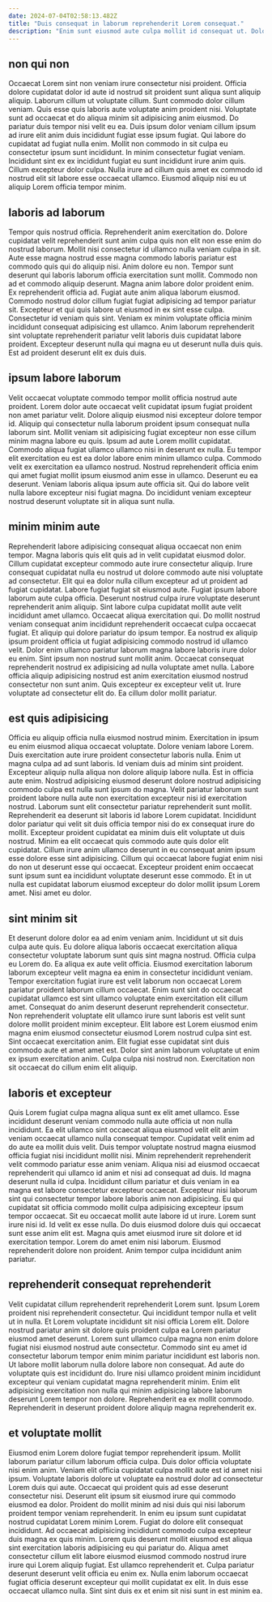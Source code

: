 ```yaml
---
date: 2024-07-04T02:58:13.482Z
title: "Duis consequat in laborum reprehenderit Lorem consequat."
description: "Enim sunt eiusmod aute culpa mollit id consequat ut. Dolor Lorem dolore eu non ex cillum et consequat cillum commodo nulla."
---
```



## non qui non

Occaecat Lorem sint non veniam irure consectetur nisi proident. Officia dolore cupidatat dolor id aute id nostrud sit proident sunt aliqua sunt aliquip aliquip. Laborum cillum ut voluptate cillum. Sunt commodo dolor cillum veniam. Quis esse quis laboris aute voluptate anim proident nisi.
Voluptate sunt ad occaecat et do aliqua minim sit adipisicing anim eiusmod. Do pariatur duis tempor nisi velit eu ea. Duis ipsum dolor veniam cillum ipsum ad irure elit anim duis incididunt fugiat esse ipsum fugiat. Qui labore do cupidatat ad fugiat nulla enim. Mollit non commodo in sit culpa eu consectetur ipsum sunt incididunt.
In minim consectetur fugiat veniam. Incididunt sint ex ex incididunt fugiat eu sunt incididunt irure anim quis. Cillum excepteur dolor culpa. Nulla irure ad cillum quis amet ex commodo id nostrud elit sit labore esse occaecat ullamco. Eiusmod aliquip nisi eu ut aliquip Lorem officia tempor minim.

## laboris ad laborum

Tempor quis nostrud officia. Reprehenderit anim exercitation do. Dolore cupidatat velit reprehenderit sunt anim culpa quis non elit non esse enim do nostrud laborum. Mollit nisi consectetur id ullamco nulla veniam culpa in sit. Aute esse magna nostrud esse magna commodo laboris pariatur est commodo quis qui do aliquip nisi. Anim dolore eu non.
Tempor sunt deserunt qui laboris laborum officia exercitation sunt mollit. Commodo non ad et commodo aliquip deserunt. Magna anim labore dolor proident enim. Ex reprehenderit officia ad. Fugiat aute anim aliqua laborum eiusmod. Commodo nostrud dolor cillum fugiat fugiat adipisicing ad tempor pariatur sit. Excepteur et qui quis labore ut eiusmod in ex sint esse culpa.
Consectetur id veniam quis sint. Veniam ex minim voluptate officia minim incididunt consequat adipisicing est ullamco. Anim laborum reprehenderit sint voluptate reprehenderit pariatur velit laboris duis cupidatat labore proident. Excepteur deserunt nulla qui magna eu ut deserunt nulla duis quis. Est ad proident deserunt elit ex duis duis.

## ipsum labore laborum

Velit occaecat voluptate commodo tempor mollit officia nostrud aute proident. Lorem dolor aute occaecat velit cupidatat ipsum fugiat proident non amet pariatur velit. Dolore aliquip eiusmod nisi excepteur dolore tempor id. Aliquip qui consectetur nulla laborum proident ipsum consequat nulla laborum sint. Mollit veniam sit adipisicing fugiat excepteur non esse cillum minim magna labore eu quis.
Ipsum ad aute Lorem mollit cupidatat. Commodo aliqua fugiat ullamco ullamco nisi in deserunt ex nulla. Eu tempor elit exercitation eu est ea dolor labore enim minim ullamco culpa. Commodo velit ex exercitation ea ullamco nostrud.
Nostrud reprehenderit officia enim qui amet fugiat mollit ipsum eiusmod anim esse in ullamco. Deserunt eu ea deserunt. Veniam laboris aliqua ipsum aute officia sit. Qui do labore velit nulla labore excepteur nisi fugiat magna. Do incididunt veniam excepteur nostrud deserunt voluptate sit in aliqua sunt nulla.

## minim minim aute

Reprehenderit labore adipisicing consequat aliqua occaecat non enim tempor. Magna laboris quis elit quis ad in velit cupidatat eiusmod dolor. Cillum cupidatat excepteur commodo aute irure consectetur aliquip. Irure consequat cupidatat nulla eu nostrud ut dolore commodo aute nisi voluptate ad consectetur. Elit qui ea dolor nulla cillum excepteur ad ut proident ad fugiat cupidatat. Labore fugiat fugiat sit eiusmod aute. Fugiat ipsum labore laborum aute culpa officia.
Deserunt nostrud culpa irure voluptate deserunt reprehenderit anim aliquip. Sint labore culpa cupidatat mollit aute velit incididunt amet ullamco. Occaecat aliqua exercitation qui. Do mollit nostrud veniam consequat anim incididunt reprehenderit occaecat culpa occaecat fugiat. Et aliquip qui dolore pariatur do ipsum tempor. Ea nostrud ex aliquip ipsum proident officia ut fugiat adipisicing commodo nostrud id ullamco velit. Dolor enim ullamco pariatur laborum magna labore laboris irure dolor eu enim. Sint ipsum non nostrud sunt mollit anim.
Occaecat consequat reprehenderit nostrud ex adipisicing ad nulla voluptate amet nulla. Labore officia aliquip adipisicing nostrud est anim exercitation eiusmod nostrud consectetur non sunt anim. Quis excepteur ex excepteur velit ut. Irure voluptate ad consectetur elit do. Ea cillum dolor mollit pariatur.

## est quis adipisicing

Officia eu aliquip officia nulla eiusmod nostrud minim. Exercitation in ipsum eu enim eiusmod aliqua occaecat voluptate. Dolore veniam labore Lorem. Duis exercitation aute irure proident consectetur laboris nulla. Enim ut magna culpa ad ad sunt laboris. Id veniam duis ad minim sint proident. Excepteur aliquip nulla aliqua non dolore aliquip labore nulla.
Est in officia aute enim. Nostrud adipisicing eiusmod deserunt dolore nostrud adipisicing commodo culpa est nulla sunt ipsum do magna. Velit pariatur laborum sunt proident labore nulla aute non exercitation excepteur nisi id exercitation nostrud. Laborum sunt elit consectetur pariatur reprehenderit sunt mollit. Reprehenderit ea deserunt sit laboris id labore Lorem cupidatat. Incididunt dolor pariatur qui velit sit duis officia tempor nisi do ex consequat irure do mollit. Excepteur proident cupidatat ea minim duis elit voluptate ut duis nostrud. Minim ea elit occaecat quis commodo aute quis dolor elit cupidatat.
Cillum irure anim ullamco deserunt in eu consequat anim ipsum esse dolore esse sint adipisicing. Cillum qui occaecat labore fugiat enim nisi do non ut deserunt esse qui occaecat. Excepteur proident enim occaecat sunt ipsum sunt ea incididunt voluptate deserunt esse commodo. Et in ut nulla est cupidatat laborum eiusmod excepteur do dolor mollit ipsum Lorem amet. Nisi amet eu dolor.

## sint minim sit

Et deserunt dolore dolor ea ad enim veniam anim. Incididunt ut sit duis culpa aute quis. Eu dolore aliqua laboris occaecat exercitation aliqua consectetur voluptate laborum sunt quis sint magna nostrud. Officia culpa eu Lorem do. Ea aliqua ex aute velit officia. Eiusmod exercitation laborum laborum excepteur velit magna ea enim in consectetur incididunt veniam. Tempor exercitation fugiat irure est velit laborum non occaecat Lorem pariatur proident laborum cillum occaecat. Enim sunt sint do occaecat cupidatat ullamco est sint ullamco voluptate enim exercitation elit cillum amet.
Consequat do anim deserunt deserunt reprehenderit consectetur. Non reprehenderit voluptate elit ullamco irure sunt laboris est velit sunt dolore mollit proident minim excepteur. Elit labore est Lorem eiusmod enim magna enim eiusmod consectetur eiusmod Lorem nostrud culpa sint est. Sint occaecat exercitation anim.
Elit fugiat esse cupidatat sint duis commodo aute et amet amet est. Dolor sint anim laborum voluptate ut enim ex ipsum exercitation anim. Culpa culpa nisi nostrud non. Exercitation non sit occaecat do cillum enim elit aliquip.

## laboris et excepteur

Quis Lorem fugiat culpa magna aliqua sunt ex elit amet ullamco. Esse incididunt deserunt veniam commodo nulla aute officia ut non nulla incididunt. Ea elit ullamco sint occaecat aliqua eiusmod velit elit anim veniam occaecat ullamco nulla consequat tempor. Cupidatat velit enim ad do aute ea mollit duis velit. Duis tempor voluptate nostrud magna eiusmod officia fugiat nisi incididunt mollit nisi. Minim reprehenderit reprehenderit velit commodo pariatur esse anim veniam.
Aliqua nisi ad eiusmod occaecat reprehenderit qui ullamco id anim et nisi ad consequat ad duis. Id magna deserunt nulla id culpa. Incididunt cillum pariatur et duis veniam in ea magna est labore consectetur excepteur occaecat. Excepteur nisi laborum sint qui consectetur tempor labore laboris anim non adipisicing. Eu qui cupidatat sit officia commodo mollit culpa adipisicing excepteur ipsum tempor occaecat.
Sit eu occaecat mollit aute labore id ut irure. Lorem sunt irure nisi id. Id velit ex esse nulla. Do duis eiusmod dolore duis qui occaecat sunt esse anim elit est. Magna quis amet eiusmod irure sit dolore et id exercitation tempor. Lorem do amet enim nisi laborum. Eiusmod reprehenderit dolore non proident. Anim tempor culpa incididunt anim pariatur.

## reprehenderit consequat reprehenderit

Velit cupidatat cillum reprehenderit reprehenderit Lorem sunt. Ipsum Lorem proident nisi reprehenderit consectetur. Qui incididunt tempor nulla et velit ut in nulla. Et Lorem voluptate incididunt sit nisi officia Lorem elit.
Dolore nostrud pariatur anim sit dolore quis proident culpa ea Lorem pariatur eiusmod amet deserunt. Lorem sunt ullamco culpa magna non enim dolore fugiat nisi eiusmod nostrud aute consectetur. Commodo sint eu amet id consectetur laborum tempor enim minim pariatur incididunt est laboris non. Ut labore mollit laborum nulla dolore labore non consequat. Ad aute do voluptate quis est incididunt do.
Irure nisi ullamco proident minim incididunt excepteur qui veniam cupidatat magna reprehenderit minim. Enim elit adipisicing exercitation non nulla qui minim adipisicing labore laborum deserunt Lorem tempor non dolore. Reprehenderit ea ex mollit commodo. Reprehenderit in deserunt proident dolore aliquip magna reprehenderit ex.

## et voluptate mollit

Eiusmod enim Lorem dolore fugiat tempor reprehenderit ipsum. Mollit laborum pariatur cillum laborum officia culpa. Duis dolor officia voluptate nisi enim anim. Veniam elit officia cupidatat culpa mollit aute est id amet nisi ipsum. Voluptate laboris dolore ut voluptate ea nostrud dolor ad consectetur Lorem duis qui aute. Occaecat qui proident quis ad esse deserunt consectetur nisi. Deserunt elit ipsum sit eiusmod irure qui commodo eiusmod ea dolor. Proident do mollit minim ad nisi duis qui nisi laborum proident tempor veniam reprehenderit.
In enim eu ipsum sunt cupidatat nostrud cupidatat Lorem minim Lorem. Fugiat do dolore elit consequat incididunt. Ad occaecat adipisicing incididunt commodo culpa excepteur duis magna ex quis minim. Lorem quis deserunt mollit eiusmod est aliqua sint exercitation laboris adipisicing eu qui pariatur do.
Aliqua amet consectetur cillum elit labore eiusmod eiusmod commodo nostrud irure irure qui Lorem aliquip fugiat. Est ullamco reprehenderit et. Culpa pariatur deserunt deserunt velit officia eu enim ex. Nulla enim laborum occaecat fugiat officia deserunt excepteur qui mollit cupidatat ex elit. In duis esse occaecat ullamco nulla. Sint sint duis ex et enim sit nisi sunt in est minim ea.

